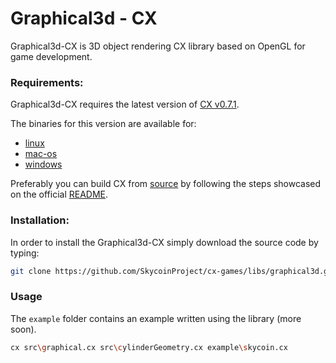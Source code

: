 # Graphical3d - CX

Graphical3d-CX is 3D object rendering CX library based on OpenGL for game development.

### Requirements:
Graphical3d-CX requires the latest version of [CX v0.7.1](https://github.com/SkycoinProject/cx/releases/tag/v0.7.1).

The binaries for this version are available for:
  - [linux](https://github.com/SkycoinProject/cx/releases/download/v0.7.1/cx-0.7.1-bin-linux-x64.zip)
  - [mac-os](https://github.com/SkycoinProject/cx/releases/download/v0.7.1/cx-0.7.1-bin-macos-x64.zip)
  - [windows](https://github.com/SkycoinProject/cx/releases/download/v0.7.1/cx-0.7.1-bin-windows-x64.zip)

Preferably you can build CX from [source](https://github.com/SkycoinProject/cx/tree/develop) by following the steps showcased on the official [README](https://github.com/SkycoinProject/cx/blob/develop/README.md).


### Installation:
In order to install the Graphical3d-CX simply download the source code by typing:
```bash
git clone https://github.com/SkycoinProject/cx-games/libs/graphical3d.git
```


### Usage
The `example` folder contains an example written using the library (more soon).
```bash
cx src\graphical.cx src\cylinderGeometry.cx example\skycoin.cx
```
